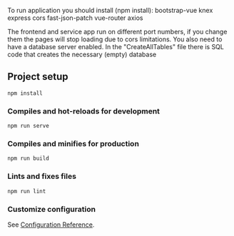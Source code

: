 To run application you should install (npm install):
bootstrap-vue
knex
express
cors
fast-json-patch
vue-router
axios

The frontend and service app run on different port numbers, if you change them the pages will stop loading due to cors limitations. You also need to have a database server enabled. In the "CreateAllTables" file there is SQL code that creates the necessary (empty) database

## Project setup
```
npm install
```

### Compiles and hot-reloads for development
```
npm run serve
```

### Compiles and minifies for production
```
npm run build
```

### Lints and fixes files
```
npm run lint
```

### Customize configuration
See [Configuration Reference](https://cli.vuejs.org/config/).